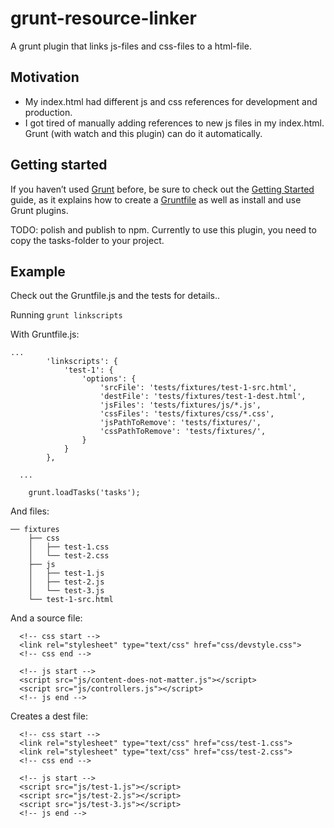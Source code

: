 grunt-resource-linker
=====================

A grunt plugin that links js-files and css-files to a html-file.

## Motivation

- My index.html had different js and css references for development and production.
- I got tired of manually adding references to new js files in my index.html. Grunt (with watch and this plugin) can do it automatically.

## Getting started

If you haven’t used [Grunt](http://gruntjs.com/) before, be sure to check out the [Getting Started](http://gruntjs.com/getting-started) guide, as it explains how to create a [Gruntfile](http://gruntjs.com/sample-gruntfile) as well as install and use Grunt plugins. 

TODO: polish and publish to npm. Currently to use this plugin, you need to copy the tasks-folder to your project.

## Example

Check out the Gruntfile.js and the tests for details..

Running
``` grunt linkscripts ```

With Gruntfile.js:
```
...
        'linkscripts': {
            'test-1': {
                'options': {
                    'srcFile': 'tests/fixtures/test-1-src.html',
                    'destFile': 'tests/fixtures/test-1-dest.html',
                    'jsFiles': 'tests/fixtures/js/*.js',
                    'cssFiles': 'tests/fixtures/css/*.css',
                    'jsPathToRemove': 'tests/fixtures/',
                    'cssPathToRemove': 'tests/fixtures/',
                }
            }
        },

  ...

    grunt.loadTasks('tasks');
```

And files:
```
── fixtures
    ├── css
    │   ├── test-1.css
    │   └── test-2.css
    ├── js
    │   ├── test-1.js
    │   ├── test-2.js
    │   └── test-3.js
    └── test-1-src.html
```

And a source file:
```
  <!-- css start -->
  <link rel="stylesheet" type="text/css" href="css/devstyle.css">
  <!-- css end -->

  <!-- js start -->
  <script src="js/content-does-not-matter.js"></script>
  <script src="js/controllers.js"></script>
  <!-- js end -->
```

Creates a dest file:
```
  <!-- css start -->
  <link rel="stylesheet" type="text/css" href="css/test-1.css">
  <link rel="stylesheet" type="text/css" href="css/test-2.css">
  <!-- css end -->

  <!-- js start -->
  <script src="js/test-1.js"></script>
  <script src="js/test-2.js"></script>
  <script src="js/test-3.js"></script>
  <!-- js end -->
```

